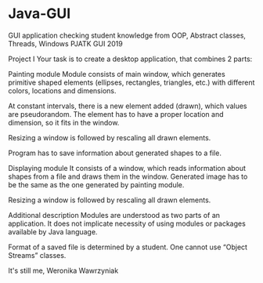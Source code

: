 # Java-GUI
GUI application checking student knowledge from OOP, Abstract classes, Threads, Windows
PJATK GUI 2019    

Project I
Your task is to create a desktop application, that combines 2 parts:

Painting module
Module consists of main window, which generates primitive shaped elements (ellipses, rectangles, triangles, etc.) with different colors, locations and dimensions.

At constant intervals, there is a new element added (drawn), which values are pseudorandom. The element has to have a proper location and dimension, so it fits in the window.

Resizing a window is followed by rescaling all drawn elements.

Program has to save information about generated shapes to a file.

Displaying module
It consists of a window, which reads information about shapes from a file and draws them in the window. Generated image has to be the same as the one generated by painting module.

Resizing a window is followed by rescaling all drawn elements.

Additional description
Modules are understood as two parts of an application. It does not implicate necessity of using modules or packages available by Java language.

Format of a saved file is determined by a student. One cannot use “Object Streams” classes.

It's still me, Weronika Wawrzyniak
